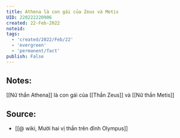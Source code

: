 ```yaml
---
title: Athena là con gái của Zeus và Metis
UID: 220222220906
created: 22-Feb-2022
noteid:
tags:
  - 'created/2022/Feb/22'
  - 'evergreen'
  - 'permanent/fact'
publish: False
---
```

## Notes:
[[Nữ thần Athena]] là con gái của [[Thần Zeus]] và [[Nữ thần Metis]]

## Source:
- [[@ wiki, Mười hai vị thần trên đỉnh Olympus]]




